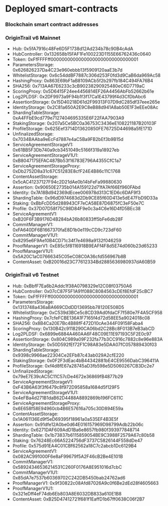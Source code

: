 # Deployed smart-contracts

### Blockchain smart contract addresses

### **OriginTrail v6 Mainnet**

* Hub: 0x5fA7916c48Fe6D5F1738d12Ad234b78c90B4cAdA
* HubController: 0x132658b15FAF1Fe100223D1155E66762436c0640
* Token: 0xFfFFFFff00000000000000000000000000000001
* ParametersStorage: 0x626826237Da4C23e960ebbb13f5909120aaE3b7d
* WhitelistStorage: 0x6c54ddBF7887c306d253F0fd3d9CaB6da969Ac58
* HashingProxy: 0x863E69bF1aB8109ACb5f2b297fb184C494FA76B4
* SHA256: 0x713AA67E6233c3cB90238290925480eC6D7719aC
* ScoringProxy: 0x5D6415F24ee4456814EF26A4456AbFb52662b61e
* Log2PLDSF: 0x2DF9973a9F94b1f3f17Ca1E43799f4d3CfDbAbc6
* AssertionStorage: 0x15D40218D61d2F99313F07D9dC285df37eee265e
* IdentityStorage: 0x2C81a650A2E9C8eB88d941A8ab50E1F3eEEe08Ac
* ShardingTableStorage: 0xA4FFbE9cd779e7127404695335E6F22FAA7903A9
* StakingStorage: 0x207a5Ce5BC0a36753C3436eE108221187B20103F
* ProfileStorage: 0x625Eef3714D13620850FE76725D44698a5fE171D
* UnfinalizedStorage: 0x7034BAAba9eEcFd7887e4aC5Ba9FB2bEf3b9B15d
* ServiceAgreementStorageV1: 0x61BB5F3Db740a9cb3451049c5166f319a18927eb
* ServiceAgreementStorageV1U1: 0xB8047175EFAC487Bb53f16783E796A4355CfC1a7
* ServiceAgreementStorageProxy: 0xDb2752D8a31c67C51283E8cfF24E4B86c11C1768
* ContentAssetStorage: 0x5cAC41237127F94c2D21dAe0b14bFeFa99880630
* Assertion: 0x90650E2735b014A159122d71fA7Af66Ef960FAbd
* Identity: 0x7A18Bd942369dEcee006978d313C1ED6c6DAF9f3
* ShardingTable: 0x96dD974683d2Db9CE85f60D413e5dE47FbD9D33a
* Staking: 0xBbFcDD5d288943CF7eCA58E87D6875fC3eF50e7C
* Profile: 0x37D07D58f75C98D84F9e0c3a4C6e16D4fD5BEc38
* ServiceAgreementV1: 0xB20F6F3B9176D4B284bA26b80833ff5bFe6db28F
* CommitManagerV1: 0xFA640DF6B1667370faE8D1b0e119cCD9c723dF60
* CommitManagerV1U1: 0x8295e6F9Ae10B4CD71c34f7e4698a9132f046259
* ProofManagerV1: 0xE85c5f8116918B9EAFf4F8d5E74d060b23d65233
* ProofManagerV1U1: 0x5A20C1aC07666345C05eC08C0A36cfd556967b8B
* ContentAsset: 0xB20016d23C77612334Bd2885636980937dA60B59

### **OriginTrail v6 Testnet**

* Hub: 0xBbfF7Ea6b2Addc1f38A0798329e12C08f03750A6
* HubController: 0x07cC87F5F1A91f088C8084563cDEf8EfdF25cBC7
* Token: 0xFfFFFFff00000000000000000000000000000001
* ParametersStorage: 0x1313748a436aBA669CDdDD13695bb78120E508D5
* WhitelistStorage: 0xC539d3BCe5c8CD39Ad0fdaCF7f580e7F4A5CF958
* HashingProxy: 0x7cfeFCBE136A1F7165f4d72d58EE5a9024018c08
* SHA256: 0x8B4Ca20E7Bc4B88fF472D10cAe344F09158Faba4
* ScoringProxy: 0x130B42c9118290CA06bd2C28Bc8F013B7eB3abCD
* Log2PLDSF: 0x6899e6884A460AA6F48C09E11E97193C5F2E0c97
* AssertionStorage: 0x804C989a09F232fa77b3CC916c7882c8e96e883A
* IdentityStorage: 0x50D592fEf72F1C98A83e5DAA07fC057889430f03
* ShardingTableStorage: 0x9398c9966ae22304Ce2EFb87c43ab029A2cfE220
* StakingStorage: 0x0F2F3dEac4bB44342881bE4CE9556DabC396411A
* ProfileStorage: 0xf4d8fE67a28745aD3fb598e5D5060267CB3Dc2e7
* UnfinalizedStorage: 0x79eE7E39cAC5C11C57cDe4672e36869fB4877b29
* ServiceAgreementStorageV1: 0xF43B6A63f3f6479c8f972D95858a1684d5f129F5
* ServiceAgreementStorageV1U1: 0x4eFBa4d271B1daB62D4488A8892869b196FC611C
* ServiceAgreementStorageProxy: 0x6E658f58E94960cb4B6E57616a705c30D894E59a
* ContentAssetStorage: 0x1A061136Ed9f5eD69395f18961a0a535EF4B3E5f
* Assertion: 0x91dfe12A0be0d64E016157969D98799Adb22b06c
* Identity: 0x6271DAF609AdD1Ba6e8657fb980f393977848714
* ShardingTable: 0x1b73837b6115859054BE9C3988F2579A67c80b58
* Staking: 0x76248Ec66A5224756dF3737C5826144F558dDe47
* Profile: 0x575d91EA4C01CBf62562a18C7c2abcb1Dc6129B4
* ServiceAgreementV1: 0x082AC991000F6e8aF99679f5A2F46cB2Be4E101B
* CommitManagerV1: 0x58924346536214531C260F0176A8E951016d7cbC
* CommitManagerV1U1: 0x85dA7e7537b60369702C242DB5450bab24762ad6
* ProofManagerV1: 0x9f30822c08Afd87026A9c0f6Be2dEd28f4605663
* ProofManagerV1U1: 0x321eDff4eF74db6Eb803A8E6032DB833a610E1B8
* ContentAsset: 0xB25D47412721f681f1EaffD1b67ff0638C06f2B7
